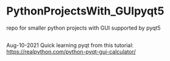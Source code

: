 # PythonProjectsWith_GUIpyqt5

repo for smaller python projects with GUI supported by pyqt5

##

Aug-10-2021
Quick learning pyqt from this tutorial:
https://realpython.com/python-pyqt-gui-calculator/
